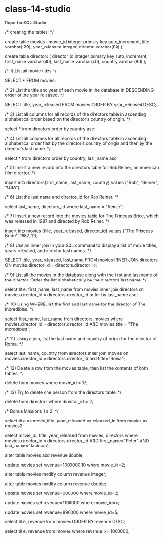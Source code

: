 # class-14-studio
Repo for SQL Studio

/* creating the tables: */

create table movies (
movie_id integer primary key auto_increment,
title varchar(120),
year_released integer,
director varchar(80)
);

create table directors (
director_id integer primary key auto_increment,
first_name varchar(40),
last_name varchar(40),
country varchar(80)
);

/* 1) List all movie titles */

SELECT * FROM movies;

/* 2) List the title and year of each movie in the database in DESCENDING order of the year released. */

SELECT title, year_released 
FROM movies 
ORDER BY year_released DESC;

/* 3) List all columns for all records of the directors table in ascending alphabetical order based on the director’s country of origin. */

select *
from directors
order by country asc;

/* 4) List all columns for all records of the directors table in ascending alphabetical order first by the director’s country of origin and then by the director’s last name. */

select *
from directors
order by country, last_name asc;

/* 5) Insert a new record into the directors table for Rob Reiner, an American film director. */

insert into directors(first_name, last_name, country)
values ("Rob", "Reiner", "USA");

/* 6) List the last name and director_id for Rob Reiner. */

select last_name, directors_id
where last_name = "Reiner";

/* 7) Insert a new record into the movies table for The Princess Bride, which was released in 1987 and directed by Rob Reiner. */

insert into movies (title, year_released, director_id)
values ("The Princess Bride", 1987, 11);

/* 8) Use an inner join in your SQL command to display a list of movie titles, years released, and director last names. */

SELECT title, year_released, last_name
FROM movies
INNER JOIN directors ON movies.director_id = directors.director_id;

/* 9) List all the movies in the database along with the first and last name of the director. Order the list alphabetically by the director’s last name. */

select title, first_name, last_name
from movies
inner join directors on movies.director_id = directors.director_id
order by last_name asc;

/* 10) Using WHERE, list the first and last name for the director of The Incredibles. */

select first_name, last_name
from directors, movies 
where movies.director_id = directors.director_id AND movies.title = "The Incredibles";

/* 11) Using a join, list the last name and country of origin for the director of Roma. */

select last_name, country
from directors
inner join movies on movies.director_id = directors.director_id and title="Roma";

/* 12) Delete a row from the movies table, then list the contents of both tables. */

delete from movies where movie_id = 17;

/* 13) Try to delete one person from the directors table. */

delete from directors where director_id = 2;

/* Bonus Missions 1 & 2. */

select title as movie_title, year_released as released_in
from movies as movies2;

select movie_id, title, year_released
from movies, directors
where movies.director_id = directors.director_id AND first_name="Peter" AND last_name="Jackson";

alter table movies
add revenue double;

update movies
set revenue=1000000.10
where movie_id=2;

alter table movies
modify column revenue integer;

alter table movies
modify column revenue double;

update movies
set revenue=900000
where movie_id=3;

update movies
set revenue=1100000
where movie_id=4;

update movies
set revenue=890000
where movie_id=5;

select title, revenue 
from movies
ORDER BY revenue DESC;

select title, revenue
from movies
where revenue >= 1000000;

